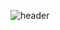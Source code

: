 ![header](https://capsule-render.vercel.app/api?type=Waving&color=timeAutotext=&animation=twinkling&height=80)
